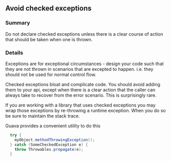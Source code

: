 ## Avoid checked exceptions 

### Summary

Do not declare checked exceptions unless there is a clear course of action that should be taken when one is thrown.

### Details

Exceptions are for exceptional circumstances - design your code such that they are not thrown in scenarios that are excepted to happen. i.e. they should not be used for normal control flow.

Checked exceptions bloat and complicate code. You should avoid adding them to your api, except when there is a clear action that the caller can always take to recover from the error scenario. This is surprisingly rare.

If you are working with a library that uses checked exceptions you may wrap those exceptions by re-throwing a runtime exception. When you do so be sure to maintain the stack trace.

Guava provides a convenient utility to do this

```java
  try {
    myObject.methodThrowingException();
  } catch (SomeCheckedException e) {
    throw Throwables.propagate(e);
  }
```
